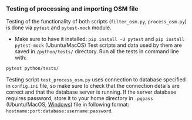 ### Testing of processing and importing OSM file

Testing of the functionality of both scripts (`filter_osm.py`, `process_osm.py`) is done via `pytest` and `pytest-mock` module.
- Make sure to have it installed: `pip install -U pytest` and `pip install pytest-mock` (Ubuntu/MacOS)
Test scripts and data used by them are saved in `/python/tests/` directory. Run all the tests in command line with:
```bash
pytest python/tests/
```

Testing script `test_process_osm.py` uses connection to database specified in `config.ini` file, so make sure to check that the connection details are correct and that the database server is running.
If the server database requires password, store it to your home directory in `.pgpass` (Ubuntu/MacOS, [Windows](https://www.postgresql.org/docs/current/libpq-pgpass.html)) file in following format:
`hostname:port:database:username:password`.